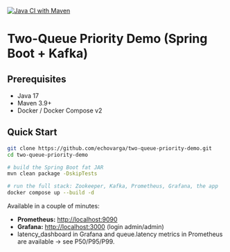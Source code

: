 [![Java CI with Maven](https://github.com/echovarga/two-queue-priority-demo/actions/workflows/maven.yml/badge.svg)](https://github.com/echovarga/two-queue-priority-demo/actions/workflows/maven.yml)

# Two-Queue Priority Demo (Spring Boot + Kafka)

## Prerequisites
* Java 17
* Maven 3.9+
* Docker / Docker Compose v2

## Quick Start

```bash
git clone https://github.com/echovarga/two-queue-priority-demo.git
cd two-queue-priority-demo

# build the Spring Boot fat JAR 
mvn clean package -DskipTests

# run the full stack: Zookeeper, Kafka, Prometheus, Grafana, the app
docker compose up --build -d

```
Available in a couple of minutes:
* **Prometheus:** <http://localhost:9090>
* **Grafana:** <http://localhost:3000> (login admin/admin)
* latency_dashboard in Grafana and queue.latency metrics in Prometheus are available  → see P50/P95/P99.






